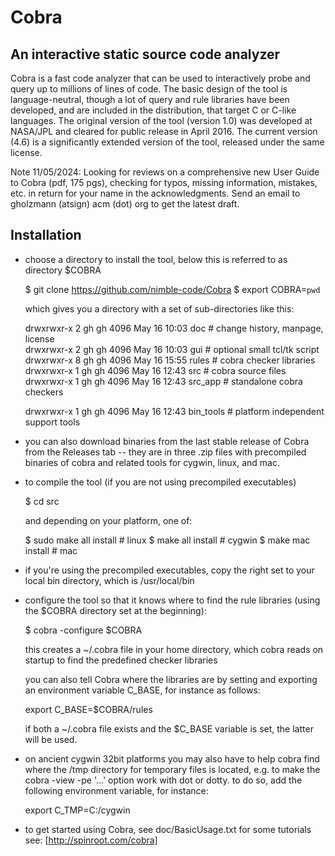 # Cobra
## An interactive static source code analyzer

Cobra is a fast code analyzer that can be used
to interactively probe and query up to millions of lines
of code. The basic design of the tool is language-neutral,
though a lot of query and rule libraries have been
developed, and are included in the distribution, that target
C or C-like languages. The original version of the tool
(version 1.0) was developed at NASA/JPL and cleared
for public release in April 2016. The current version (4.6)
is a significantly extended version of the tool,
released under the same license.

Note 11/05/2024: Looking for reviews on a comprehensive
new User Guide to Cobra (pdf, 175 pgs), checking for typos,
missing information, mistakes, etc. in return for your
name in the acknowledgments. Send an email to gholzmann
(atsign) acm (dot) org to get the latest draft.

## Installation

* choose a directory to install the tool,
   below this is referred to as directory $COBRA

   $ git clone https://github.com/nimble-code/Cobra
   $ export COBRA=`pwd`

   which gives you a directory with a set of
   sub-directories like this:

   drwxrwxr-x 2 gh gh 4096 May 16 10:03 doc     # change history, manpage, license  
   drwxrwxr-x 2 gh gh 4096 May 16 10:03 gui     # optional small tcl/tk script  
   drwxrwxr-x 8 gh gh 4096 May 16 15:55 rules   # cobra checker libraries  
   drwxrwxr-x 1 gh gh 4096 May 16 12:43 src     # cobra source files  
   drwxrwxr-x 1 gh gh 4096 May 16 12:43 src_app # standalone cobra checkers

   drwxrwxr-x 1 gh gh 4096 May 16 12:43 bin_tools # platform independent support tools

* you can also download binaries from the last stable release of Cobra
  from the Releases tab -- they are in three .zip files with precompiled
  binaries of cobra and related tools for cygwin, linux, and mac.

* to compile the tool (if you are not using precompiled executables)

   $ cd src

   and depending on your platform, one of:

   	$ sudo make all install	# linux
   	$ make all install	# cygwin
   	$ make mac install	# mac

* if you're using the precompiled executables, copy the right set to
  your local bin directory, which is /usr/local/bin

* configure the tool so that it knows where to find the rule libraries
  (using the $COBRA directory set at the beginning):

   $ cobra -configure $COBRA

   this creates a ~/.cobra file in your home directory, which
   cobra reads on startup to find the predefined checker libraries

   you can also tell Cobra where the libraries are by setting and
   exporting an environment variable C_BASE, for instance as follows:

     export C_BASE=$COBRA/rules

   if both a ~/.cobra file exists and the $C_BASE variable is set, the
   latter will be used.

* on ancient cygwin 32bit platforms you may also have to help cobra
  find where the /tmp directory for temporary files is located, e.g.
  to make the cobra -view -pe '...' option work with dot or dotty.
  to do so, add the following environment variable, for instance:

     export C_TMP=C:/cygwin

* to get started using Cobra, see doc/BasicUsage.txt
  for some tutorials see: [http://spinroot.com/cobra]
